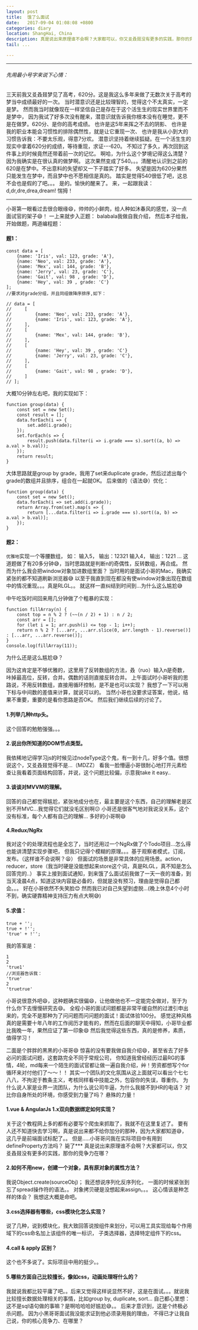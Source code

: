 ```yaml
---
layout: post
title:  饿了么面试
date:   2017-09-04 01:08:08 +0800
categories: diary
location: ShangHai, China
description: 真是说出来原理谁不会啊？大家都可以，你又㕛叒叕没有更多的实践，那你的竞争力在哪？
tail: ...

---
```

---



###### 先用最小号字来说下心情：

三天前我又㕛叒叕梦见了高考，620分。这是我这么多年来做了无数次关于高考的梦当中成绩最好的一次。
当时潜意识还是比较理智的，觉得这个不太真实，一定是梦。
然而我当时就像现在一样坚信自己是存在于这个活生生的现实世界里而不是梦中，
因为我试了好多次没有醒来，潜意识就告诉我你根本没有在睡觉，更不是在做梦。620分、是你的高考成绩。
也许是这5年来挥之不去的阴影、
也许是我的职业本能会习惯性的排除偶然性，就是让它重现一次、
也许是我从小到大的习惯告诉我：不要太乐观，得意7分欢。
潜意识坚持着继续狐疑。在一个活生生的现实中拿着620分的成绩，等待重现，求证---620。
不知过了多久，再次回到这件事上的时候竟然还带着前一次的记忆。
啊哈，为什么这个梦境记得这么清楚？因为我确实是在很认真的做梦啊。
这次果然变成了540。。。清醒地认识到之前的620是在梦中。不出意料的失望却又一下子踏实了好多。
失望是因为620分果然只能发生在梦中，而且梦中也不愿相信是真的。
踏实是觉得540很低了吧，这总不会也是假的了吧。。。
是的。愉快的醒来了。
来，一起跟我读：d,dr,dre,drea,dream! 惴拇！
<hr/>
小哥第一眼看过去很合眼缘😄，帅帅的小鲜肉，给人种如沐春风的感觉，没一点面试官的架子😄！
一上来就步入正题：
balabala我做自我介绍，
然后本子给我，开始做题，两道编程题：

#### 题1：
```
const data = [
    {name: 'Iris', val: 123, grade: 'A'},
    {name: 'Neo', val: 233, grade: 'A'},
    {name: 'Mex', val: 144, grade: 'B'},
    {name: 'Jerry', val: 23, grade: 'C'},
    {name: 'Gait', val: 98 , grade: 'D'},
    {name: 'Hey', val: 39 , grade: 'C'}
];
//要求对grade分组，并且同组做降序排序,如下：

// data = [
//     [
//         {name: 'Neo', val: 233, grade: 'A'},
//         {name: 'Iris', val: 123, grade: 'A'},
//     ],
//     [
//         {name: 'Mex', val: 144, grade: 'B'},
//     ],
//     [
//         {name: 'Hey', val: 39 , grade: 'C'}
//         {name: 'Jerry', val: 23, grade: 'C'},
//     ],
//     [
//         {name: 'Gait', val: 98 , grade: 'D'},
//     ]
// ];
```
大概10分钟左右吧，我的实现如下：
```
function group(data) {
    const set = new Set();
    const result = [];
    data.forEach(i => {
        set.add(i.grade);
    });
    set.forEach(s => {
        result.push(data.filter(i => i.grade === s).sort((a, b) => a.val > b.val));
    });
    return result;
}
```
大体思路就是group by grade，我用了set来duplicate grade，然后过滤出每个grade的数组并且排序，组合在一起就OK。
后来做的（语法😅）优化：
```
function group(data) {
    const set = new Set();
    data.forEach(i => set.add(i.grade));
    return Array.from(set).map(s => {
        return [...data.filter(i => i.grade === s).sort((a, b) => a.val > b.val)];
    });
}
```

#### 题2：
`优雅地`实现一个等腰数组，
如：
输入5， 输出：12321
输入4， 输出：1221
...
这道题做了有20多分钟😅，当时思路就是判断n的奇偶性，反转数组，再合成。
然而为什么我会把window对象加进数组里面？
当时用的是面试小哥的Mac，我确实紧张的都不知道刷新浏览器😅
以至于我直到现在都没有使window对象出现在数组中的情况重现。。。真是RLGL。。
就这样一直纠结到时间到...为什么这么尴尬😅

中午吃饭时间回来用几分钟做了个粗暴的实现：
```
function fillArray(n) {
    const top = n % 2 ? (~~(n / 2) + 1) : n / 2;
    const arr = [];
    for (let i = 1; arr.push(i) <= top - 1; i++);
    return n % 2 ? [...arr, ...arr.slice(0, arr.length - 1).reverse()] : [...arr, ...arr.reverse()];
}
console.log(fillArray(11));
```
为什么还是这么尴尬😅？

因为这肯定是不够优雅的，这里用了反转数组的方法，叒（ruo）输入n是奇数，咔掉最高位，反转，合并。偶数的话则直接反转合并。
上午面试时小哥听我的思路说，不用反转数组，直接用循环控制，是不是也可以实现？
我想了一下可以用下标与中间数的差值来计算，就说可以的。
当然小哥也没要求证答案，他说，结果不重要，重要的是看你思路是否OK。
然后我们继续后续的讨论了。

#### 1.列举几种http头。
这个回答的勉勉强强。。。
#### 2.说出你所知道的DOM节点类型。
我依稀地记得学习js的时候见过nodeType这个鬼，有一到十几，好多个值。很想说这个，又㕛叒叕觉得不是...（MDZZ）
看我一脸懵逼小哥很耐心地打开元素检查让我看着页面结构回答，并说，这个问题比较偏，示意我take it easy..
#### 3.谈谈对MVVM的理解。
回答的自己都觉得尴尬，紧张地成分也在，最主要是这个东西，自己的理解老是区别不开MVC...我觉得它们就没毛区别啊😕
小哥还是很客气地对我说没关系，这个没有标准，每个人都有自己的理解...
多好的小哥啊😄
#### 4.Redux/NgRx
我对这个的处理流程也是全忘了，当时还用过一个NgRx做了个Todo项目...怎么得也能讲清楚实现步骤吧，
    但我只记得个模糊的原理。。。基于观察者模式，订阅，发布。（这样谁不会说啊？😫）
    但面试的场景是非常具体的应用场景。action，reducer，store（我当时硬是没能想起来store这个词，真是RLGL，真不知是怎么回答完的..）
    事实上接到面试通知，到来饿了么面试前我做了一天一夜的准备，到当天凌晨4点，知道这块内容是必备的，但就是没有预习，理由是觉得自己都会。。。
好在小哥依然不失笑脸😊
然而我已对自己失望到虚脱...(晚上休息4个小时不到，确实硬靠精神支持压力有点大啊😅)
#### 5.求值：
```
true + '';
true + !'';
'true' + !'';
```
我的答案是：
```
1
2
'true1'
//浏览器告诉我：
'true'
2
'truetrue'
```
小哥说很意外吧😄，这种题确实很偏😄，让他做他也不一定能完全做对，至于为什么你下去慢慢研究去😄。
全程小哥的面试问题都是非常平缓自然的过渡引申出来的，完全不是那种为了问问题而问问题的面试！面试体验100分。
感觉这种风格真的是需要十年八年的工作阅历才能有的，然而在后面的聊天中得知，小哥毕业都比我晚一年，果然应证了第一印象😄
然后我觉得这些东西，真的是修养，素质，值得学习！
    
二面是个胖胖的黑黑的小哥哥😄
惊喜的没有要我做自我介绍😄，甚至省去了好多必问的面试问题，这套路完全不同于常规公司，
你知道我曾经经历过最RG的事情，4轮，md每来一个陌生的面试官都让做一遍自我介绍，艸！劳资都想写个for循环来对付他们了～～！！
其实一个团队的文化氛围从这上面就可以看出个七七八八，不拘泥于教条主义，考核同样看中技能之外，包容你的失误，尊重你。
为什么说人家是业界一流团队，为什么说公司牛逼，为什么我接不到HR的电话？
对比你自身所处的环境，你感受到力量了吗？
悬殊的力量！

#### 1.vue & AngularJs 1.x双向数据绑定如何实现？
关于这个教程网上多的都有必要写个爬虫来抓取了，我就不在这里复述了。
要有人还不知道快去学习啊，真是说出来都不给你加分的那种，因为大家都知道😅，这几乎是前端面试标配了。。
但是.....小哥哥问我在实际项目中有用到defineProperty方法吗？
毙了***
真是说出来原理谁不会啊？大家都可以，你又㕛叒叕没有更多的实践，那你的竞争力在哪？
    
#### 2.如何不用new，创建一个对象，具有原对象的属性方法？
我说Object.create(sourceObj)；
我还想说序列化反序列化，
一面的时候紧张到忘了spread操作符的语法。。
对象拷贝硬是没想起来assign。。。
这心情该是种怎样的体会？
我想这大概是命吧。
#### 3.css选择器有哪些，css模块化怎么实现？
说了几种，说到模块化，我大致回答说按组件来划分，可以用工具实现给每个作用域下的css命名加上该组件的唯一标识，
子类选择器，选择特定组件下的css。
#### 4.call & apply 区别？
这个也不多说了。实际项目中用的挺少。。
#### 5.哪些方面自己比较擅长，像如css，动画处理呀什么的？
我就说我都比较平庸了吧。。后来又觉得这样说显然不好，这是在面试。。。就说我比较擅长数据处理相关的事情，比如group by, duplicate, sort...
    自己都心里想：这不是sql语句做的事嘛？是啊哈哈哈好尴尬😅。。
    后来才意识到，这是个终极必杀问题。
    因为小黑哥哥面试我没能求证到他必须录用我的理由，
    不得已才让我自己说，你的核心竞争力、在哪里？
    
    